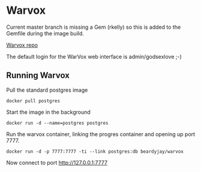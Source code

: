 
# Warvox

Current master branch is missing a Gem (rkelly) so this is added to the Gemfile during the image build.

[Warvox repo]

The default login for the WarVox web interface is admin/godsexlove ;-) 

## Running Warvox

Pull the standard postgres image

`docker pull postgres` 

Start the image in the background

`docker run -d --name=postgres postgres`

Run the warvox container, linking the progres container and opening up port 7777. 

`docker run -d -p 7777:7777 -ti --link postgres:db beardyjay/warvox`

Now connect to port http://127.0.0.1:7777

[Warvox repo]: <https://github.com/rapid7/warvox/>
